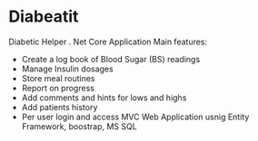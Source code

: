 # Diabeatit
Diabetic Helper . Net Core Application
Main features:
- Create a log book of Blood Sugar (BS) readings
- Manage Insulin dosages
- Store meal routines
- Report on progress
- Add comments and hints for lows and highs
- Add patients history
- Per user login and access
MVC Web Application usnig Entity Framework, boostrap, MS SQL
